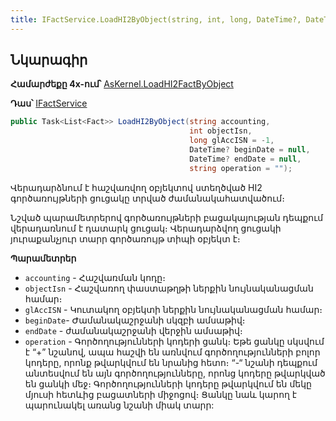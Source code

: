 ```yaml
---
title: IFactService.LoadHI2ByObject(string, int, long, DateTime?, DateTime?, string) մեթոդ
---
```


## Նկարագիր

**Համարժեքը 4x-ում՝** [AsKernel.LoadHI2FactByObject](https://armsoft.github.io/as4x-docs/HTM/ProgrGuide/Functions/Functions/AccManagement/LoadHI2FactByObject.html)

**Դաս՝** [IFactService](../IFactService.md)

```c#
public Task<List<Fact>> LoadHI2ByObject(string accounting, 
                                        int objectIsn, 
                                        long glAccISN = -1, 
                                        DateTime? beginDate = null, 
                                        DateTime? endDate = null, 
                                        string operation = "");
```

Վերադարձնում է հաշվառվող օբյեկտով ստեղծված HI2 գործառույթների ցուցակը տրված ժամանակահատվածում։

Նշված պարամետրերով գործառույթների բացակայության դեպքում վերադառնում է դատարկ ցուցակ։ Վերադարձվող ցուցակի յուրաքանչյուր տարր գործառույթ տիպի օբյեկտ է։

**Պարամետրեր**

* `accounting` - Հաշվառման կոդը։
* `objectIsn` - Հաշվառող փաստաթղթի ներքին նույնականացման համար։
* `glAccISN` - Կուտակող օբյեկտի ներքին նույնականացման համար։
* `beginDate`- Ժամանակաշրջանի սկզբի ամսաթիվ։
* `endDate` - ժամանակաշրջանի վերջին ամսաթիվ։
* `operation` - Գործողությունների կոդերի ցանկ։ 
  Եթե ցանկը սկսվում է “+” նշանով, ապա հաշվի են առնվում գործողությունների բոլոր կոդերը, որոնք թվարկվում են նրանից հետո։ 
  “-“ նշանի դեպքում անտեսվում են այն գործողությունները, որոնց կոդերը թվարկված են ցանկի մեջ։ 
  Գործողությունների կոդերը թվարկվում են մեկը մյուսի հետևից բացատների միջոցով։ 
  Ցանկը նաև կարող է պարունակել առանց նշանի միակ տարր:
